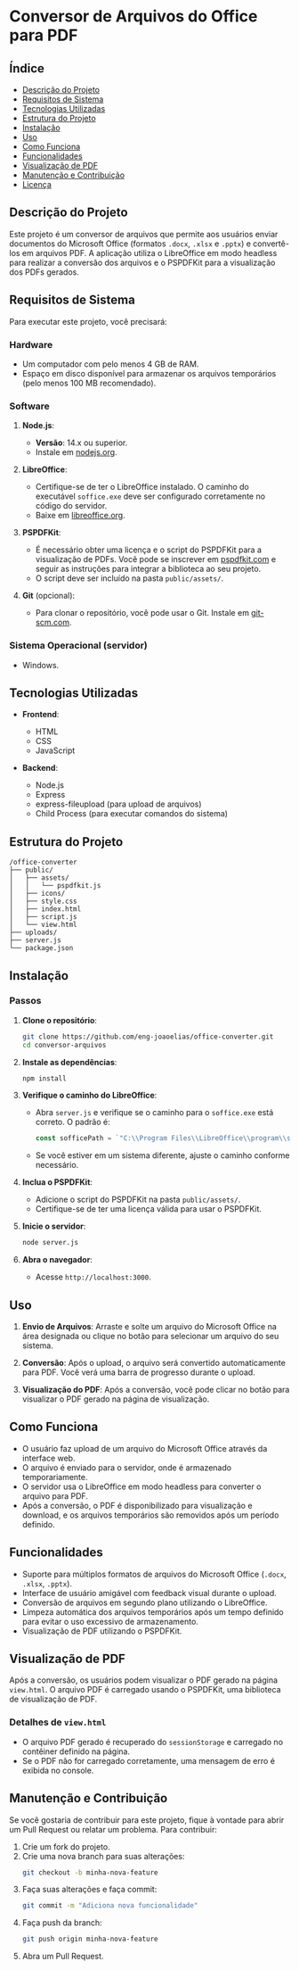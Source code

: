 # Conversor de Arquivos do Office para PDF

## Índice
- [Descrição do Projeto](#descrição-do-projeto)
- [Requisitos de Sistema](#requisitos-de-sistema)
- [Tecnologias Utilizadas](#tecnologias-utilizadas)
- [Estrutura do Projeto](#estrutura-do-projeto)
- [Instalação](#instalação)
- [Uso](#uso)
- [Como Funciona](#como-funciona)
- [Funcionalidades](#funcionalidades)
- [Visualização de PDF](#visualização-de-pdf)
- [Manutenção e Contribuição](#manutenção-e-contribuição)
- [Licença](#licença)

## Descrição do Projeto

Este projeto é um conversor de arquivos que permite aos usuários enviar documentos do Microsoft Office (formatos `.docx`, `.xlsx` e `.pptx`) e convertê-los em arquivos PDF. A aplicação utiliza o LibreOffice em modo headless para realizar a conversão dos arquivos e o PSPDFKit para a visualização dos PDFs gerados.

## Requisitos de Sistema

Para executar este projeto, você precisará:

### Hardware

- Um computador com pelo menos 4 GB de RAM.
- Espaço em disco disponível para armazenar os arquivos temporários (pelo menos 100 MB recomendado).

### Software

1. **Node.js**:
   - **Versão**: 14.x ou superior.
   - Instale em [nodejs.org](https://nodejs.org/).

2. **LibreOffice**:
   - Certifique-se de ter o LibreOffice instalado. O caminho do executável `soffice.exe` deve ser configurado corretamente no código do servidor.
   - Baixe em [libreoffice.org](https://www.libreoffice.org/).

3. **PSPDFKit**:
   - É necessário obter uma licença e o script do PSPDFKit para a visualização de PDFs. Você pode se inscrever em [pspdfkit.com](https://pspdfkit.com/) e seguir as instruções para integrar a biblioteca ao seu projeto.
   - O script deve ser incluído na pasta `public/assets/`.

4. **Git** (opcional):
   - Para clonar o repositório, você pode usar o Git. Instale em [git-scm.com](https://git-scm.com/).

### Sistema Operacional (servidor)

- Windows.

## Tecnologias Utilizadas

- **Frontend**:
  - HTML
  - CSS
  - JavaScript

- **Backend**:
  - Node.js
  - Express
  - express-fileupload (para upload de arquivos)
  - Child Process (para executar comandos do sistema)

## Estrutura do Projeto

```
/office-converter
├── public/
│   ├── assets/
│   │   └── pspdfkit.js
│   ├── icons/
│   ├── style.css
│   ├── index.html
│   ├── script.js
│   └── view.html
├── uploads/
├── server.js
└── package.json
```

## Instalação

### Passos

1. **Clone o repositório**:
   ```bash
   git clone https://github.com/eng-joaoelias/office-converter.git
   cd conversor-arquivos
   ```

2. **Instale as dependências**:
   ```bash
   npm install
   ```

3. **Verifique o caminho do LibreOffice**:
   - Abra `server.js` e verifique se o caminho para o `soffice.exe` está correto. O padrão é:
     ```javascript
     const sofficePath = `"C:\\Program Files\\LibreOffice\\program\\soffice.exe"`;
     ```
   - Se você estiver em um sistema diferente, ajuste o caminho conforme necessário.

4. **Inclua o PSPDFKit**:
   - Adicione o script do PSPDFKit na pasta `public/assets/`.
   - Certifique-se de ter uma licença válida para usar o PSPDFKit.

5. **Inicie o servidor**:
   ```bash
   node server.js
   ```

6. **Abra o navegador**:
   - Acesse `http://localhost:3000`.

## Uso

1. **Envio de Arquivos**: Arraste e solte um arquivo do Microsoft Office na área designada ou clique no botão para selecionar um arquivo do seu sistema.

2. **Conversão**: Após o upload, o arquivo será convertido automaticamente para PDF. Você verá uma barra de progresso durante o upload.

3. **Visualização do PDF**: Após a conversão, você pode clicar no botão para visualizar o PDF gerado na página de visualização.

## Como Funciona

- O usuário faz upload de um arquivo do Microsoft Office através da interface web.
- O arquivo é enviado para o servidor, onde é armazenado temporariamente.
- O servidor usa o LibreOffice em modo headless para converter o arquivo para PDF.
- Após a conversão, o PDF é disponibilizado para visualização e download, e os arquivos temporários são removidos após um período definido.

## Funcionalidades

- Suporte para múltiplos formatos de arquivos do Microsoft Office (`.docx`, `.xlsx`, `.pptx`).
- Interface de usuário amigável com feedback visual durante o upload.
- Conversão de arquivos em segundo plano utilizando o LibreOffice.
- Limpeza automática dos arquivos temporários após um tempo definido para evitar o uso excessivo de armazenamento.
- Visualização de PDF utilizando o PSPDFKit.

## Visualização de PDF

Após a conversão, os usuários podem visualizar o PDF gerado na página `view.html`. O arquivo PDF é carregado usando o PSPDFKit, uma biblioteca de visualização de PDF.

### Detalhes de `view.html`

- O arquivo PDF gerado é recuperado do `sessionStorage` e carregado no contêiner definido na página.
- Se o PDF não for carregado corretamente, uma mensagem de erro é exibida no console.

## Manutenção e Contribuição

Se você gostaria de contribuir para este projeto, fique à vontade para abrir um Pull Request ou relatar um problema. Para contribuir:

1. Crie um fork do projeto.
2. Crie uma nova branch para suas alterações:
   ```bash
   git checkout -b minha-nova-feature
   ```
3. Faça suas alterações e faça commit:
   ```bash
   git commit -m "Adiciona nova funcionalidade"
   ```
4. Faça push da branch:
   ```bash
   git push origin minha-nova-feature
   ```
5. Abra um Pull Request.
